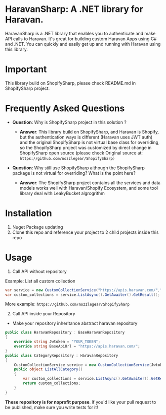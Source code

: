 # HaravanSharp: A .NET library for Haravan.

HaravanSharp is a .NET library that enables you to authenticate and make API calls to Haravan. It's great for building custom Haravan Apps using C# and .NET. You can quickly and easily get up and running with Haravan using this library.

# Important
This library build on ShopifySharp, please check README.md in ShopifySharp project.

# Frequently Asked Questions
- **Question**: Why is ShopifySharp project in this solution ?
    - **Answer**: This library build on ShopifySharp, and Haravan is Shopify, but the authentication ways is different (Haravan uses JWT auth) and the original ShopifySharp is not virtual base class for overriding, so the ShopifySharp project was customized by direct change in ShopifySharp open source
    (please check Original source at: ``https://github.com/nozzlegear/ShopifySharp)``

- **Question**: Why still use ShopifySharp although the ShopifySharp package is not    virtual for overriding? What is the point here? 
    - **Answer**: The ShopifySharp project contains all the services and data models works well with Haravan/Shopify Ecosystem, and some tool library deal with LeakyBucket algrogrithm

# Installation
1. Nuget Package 
updating 
2. Clone this repo and reference your project to 2 child projects inside this repo

# Usage
1. Call API without repository 

Example: List all custom collection
```cs
var service = new CustomCollectionService("https://apis.haravan.com/","YOUR KEY HERE"); 
var custom_collections = service.ListAsync().GetAwaiter().GetResult();
```
More example: ``https://github.com/nozzlegear/ShopifySharp``

2. Call API inside your Repository
- Make your repository inheritance abstract haravan repository
```cs
public class HaravanRepository : BaseHaravanRepository
{
    override string Jwtoken = "YOUR_TOKEN";
    override string BaseApiUrl = "https://apis.haravan.com/";
}
public class CategoryRepository : HaravanRepository
{
    CustomCollectionService service = new CustomCollectionService(Jwtoken,BaseApiUrl); 
    public object ListAllCategory()
    {
        var custom_collections = service.ListAsync().GetAwaiter().GetResult();
        return custom_collections;
    }
}
```
**These repository is for noprofit purpose**. If you'd like your pull request to be published, make sure you write tests for it!




 
